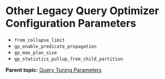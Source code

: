 # Other Legacy Query Optimizer Configuration Parameters 

-   `from_collapse_limit`
-   `gp_enable_predicate_propagation`
-   `gp_max_plan_size`
-   `gp_statistics_pullup_from_child_partition`

**Parent topic:** [Query Tuning Parameters](../topics/g-query-tuning-parameters.html)

